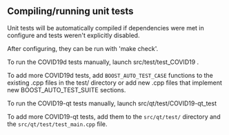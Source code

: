 Compiling/running unit tests
------------------------------------

Unit tests will be automatically compiled if dependencies were met in configure
and tests weren't explicitly disabled.

After configuring, they can be run with 'make check'.

To run the COVID19d tests manually, launch src/test/test_COVID19 .

To add more COVID19d tests, add `BOOST_AUTO_TEST_CASE` functions to the existing
.cpp files in the test/ directory or add new .cpp files that
implement new BOOST_AUTO_TEST_SUITE sections.

To run the COVID19-qt tests manually, launch src/qt/test/COVID19-qt_test

To add more COVID19-qt tests, add them to the `src/qt/test/` directory and
the `src/qt/test/test_main.cpp` file.
